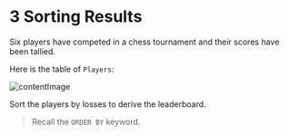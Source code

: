 # 3 Sorting Results

Six players have competed in a chess tournament and their scores have been tallied.

Here is the table of `Players`:  

![contentImage](https://api.sololearn.com/DownloadFile?id=4553)

Sort the players by losses to derive the leaderboard.

>Recall the `ORDER BY` keyword.
